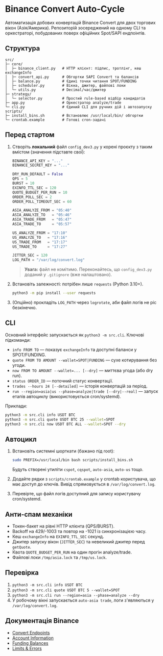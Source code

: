 # Binance Convert Auto-Cycle

Автоматизація добових конвертацій Binance Convert для двох торгових вікон
(Азія/Америка). Репозиторій зосереджений на одному CLI та оркестраторі,
побудованих поверх офіційних Spot/SAPI ендпоінтів.

## Структура

```
src/
├─ core/
│  ├─ binance_client.py   # HTTP клієнт: підпис, тротлінг, кеш exchangeInfo
│  ├─ convert_api.py      # Обгортки SAPI Convert та балансів
│  ├─ balance.py          # Єдині точки читання SPOT/FUNDING
│  ├─ scheduler.py        # Вікна, джитер, файлові локи
│  └─ utils.py            # Decimal/час/джитер
├─ strategy/
│  └─ selector.py         # Простий rule-based відбір кандидатів
├─ app.py                 # Оркестратор analyze/trade
└─ cli.py                 # Єдиний CLI для ручних дій і автозапуску
scripts/
├─ install_bins.sh        # Встановлює /usr/local/bin/ обгортки
└─ crontab.example        # Готові cron-задачі
```

## Перед стартом

1. Створіть **локальний** файл `config_dev3.py` у корені проєкту з таким
   вмістом (значення підставте свої):

   ```python
   BINANCE_API_KEY = "..."
   BINANCE_SECRET_KEY = "..."

   DRY_RUN_DEFAULT = False
   QPS = 5
   BURST = 10
   EXINFO_TTL_SEC = 120
   QUOTE_BUDGET_PER_RUN = 10
   ORDER_POLL_SEC = 2
   ORDER_POLL_TIMEOUT_SEC = 60

   ASIA_ANALYZE_FROM = "05:40"
   ASIA_ANALYZE_TO   = "05:46"
   ASIA_TRADE_FROM   = "05:47"
   ASIA_TRADE_TO     = "05:57"

   US_ANALYZE_FROM = "17:10"
   US_ANALYZE_TO   = "17:16"
   US_TRADE_FROM   = "17:17"
   US_TRADE_TO     = "17:27"

   JITTER_SEC = 120
   LOG_PATH = "/var/log/convert.log"
   ```

   > **Увага:** файл не комітимо. Переконайтесь, що `config_dev3.py` доданий у
   > `.gitignore` (вже налаштовано).

2. Встановіть залежності: потрібен лише `requests` (Python 3.10+).

   ```bash
   python3 -m pip install --user requests
   ```

3. (Опційно) прокладіть `LOG_PATH` через `logrotate`, аби файл логів не ріс
   безкінечно.

## CLI

Основний інтерфейс запускається як `python3 -m src.cli`. Ключові підкоманди:

- `info FROM TO` — показує `exchangeInfo` та доступні баланси у SPOT/FUNDING.
- `quote FROM TO AMOUNT --wallet=SPOT|FUNDING` — сухе котирування без угоди.
- `now FROM TO AMOUNT --wallet=... [--dry]` — миттєва угода (або dry run).
- `status ORDER_ID` — поточний статус конвертації.
- `trades --hours 24 [--detailed]` — історія конвертацій за період.
- `run --region=asia|us --phase=analyze|trade [--dry|--real]` — запуск
  етапів автоциклу (використовується cron/systemd).

Приклади:

```bash
python3 -m src.cli info USDT BTC
python3 -m src.cli quote USDT BTC 25 --wallet=SPOT
python3 -m src.cli now USDT BTC ALL --wallet=SPOT --dry
```

## Автоцикл

1. Встановіть системні шорткати (бажано під root):

   ```bash
   sudo PREFIX=/usr/local/bin bash scripts/install_bins.sh
   ```

   Будуть створені утиліти `cspot`, `cqspot`, `auto-asia`, `auto-us` тощо.

2. Додайте рядки з `scripts/crontab.example` у crontab користувача, що має
   доступ до ключів. Вивід спрямовується в `/var/log/convert.log`.

3. Перевірте, що файл логів доступний для запису користувачу cron/systemd.

## Анти-спам механіки

- Токен-бакет на рівні HTTP клієнта (QPS/BURST).
- Backoff на 429/-1003 та повтор на -1021 із синхронізацією часу.
- Кеш `exchangeInfo` на `EXINFO_TTL_SEC` секунд.
- Джитер запуску вікон (`JITTER_SEC`) та невеликий джитер перед `getQuote`.
- Квота `QUOTE_BUDGET_PER_RUN` на один прогін analyze/trade.
- Файлові локи `/tmp/asia.lock` та `/tmp/us.lock`.

## Перевірка

1. `python3 -m src.cli info USDT BTC`
2. `python3 -m src.cli quote USDT BTC 5 --wallet=SPOT`
3. `python3 -m src.cli run --region=asia --phase=analyze --dry`
4. У робочому вікні запускається `auto-asia trade`, логи з'являються у
   `/var/log/convert.log`.

## Документація Binance

- [Convert Endpoints](https://binance-docs.github.io/apidocs/spot/en/#convert-endpoints)
- [Account Information](https://binance-docs.github.io/apidocs/spot/en/#account-information-user_data)
- [Funding Balances](https://binance-docs.github.io/apidocs/spot/en/#get-user-asset-user_data)
- [Limits & Errors](https://binance-docs.github.io/apidocs/spot/en/#limits)
